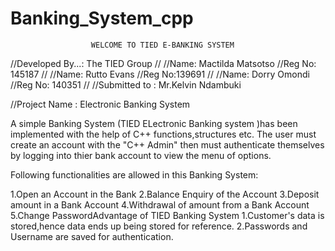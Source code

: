 # Banking_System_cpp
                      WELCOME TO TIED E-BANKING SYSTEM
//Developed By...: The TIED Group
//
//Name: Mactilda Matsotso
//Reg No: 145187
//
//Name: Rutto Evans
//Reg No:139691
//
//Name: Dorry Omondi
//Reg No: 140351
//
//Submitted to : Mr.Kelvin Ndambuki

//Project Name : Electronic Banking System



A simple Banking System (TIED ELectronic Banking system )has been implemented with the help of C++ functions,structures etc.
The user must create an account with the "C++ Admin" then must authenticate themselves by logging into thier bank account to view the menu of options.


Following functionalities are allowed in this Banking System:

1.Open an Account in the Bank
2.Balance Enquiry of the Account
3.Deposit amount in a Bank Account
4.Withdrawal of amount from a Bank Account
5.Change PasswordAdvantage of TIED Banking System
1.Customer's data is  stored,hence  data ends up being stored for reference.
2.Passwords and Username are saved for authentication.
